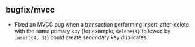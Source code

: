 ## bugfix/mvcc

* Fixed an MVCC bug when a transaction performing insert-after-delete with the
  same primary key (for example, `delete{4}` followed by `insert{4, 3}`) could
  create secondary key duplicates.

